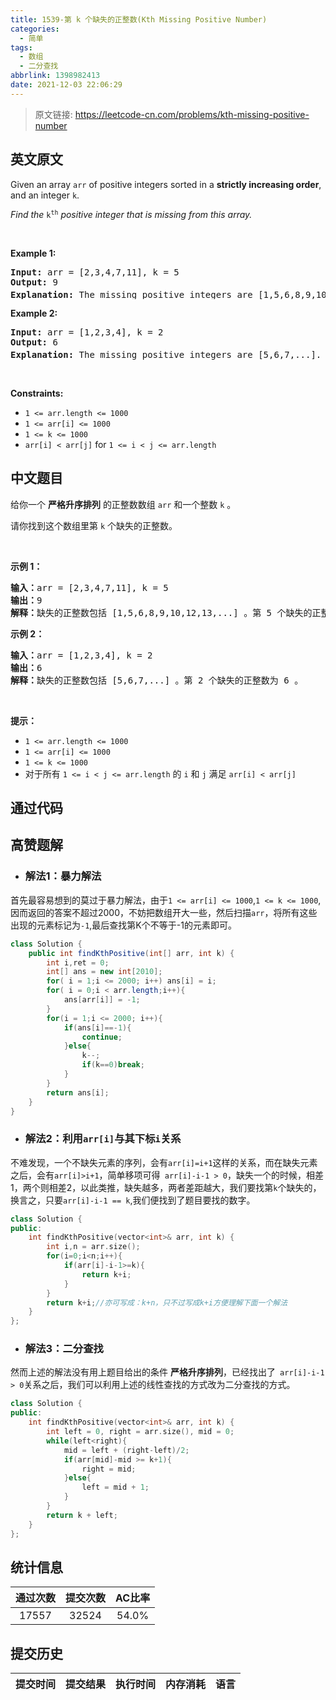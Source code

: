 ```yaml
---
title: 1539-第 k 个缺失的正整数(Kth Missing Positive Number)
categories:
  - 简单
tags:
  - 数组
  - 二分查找
abbrlink: 1398982413
date: 2021-12-03 22:06:29
---
```


> 原文链接: https://leetcode-cn.com/problems/kth-missing-positive-number


## 英文原文
<div><p>Given an array <code>arr</code>&nbsp;of positive integers&nbsp;sorted in a <strong>strictly increasing order</strong>, and an integer <code><font face="monospace">k</font></code>.</p>

<p><em>Find the </em><font face="monospace"><code>k<sup>th</sup></code></font><em>&nbsp;positive integer that is missing from this array.</em></p>

<p>&nbsp;</p>
<p><strong>Example 1:</strong></p>

<pre>
<strong>Input:</strong> arr = [2,3,4,7,11], k = 5
<strong>Output:</strong> 9
<strong>Explanation: </strong>The missing positive integers are [1,5,6,8,9,10,12,13,...]. The 5<sup>th</sup>&nbsp;missing positive integer is 9.
</pre>

<p><strong>Example 2:</strong></p>

<pre>
<strong>Input:</strong> arr = [1,2,3,4], k = 2
<strong>Output:</strong> 6
<strong>Explanation: </strong>The missing positive integers are [5,6,7,...]. The 2<sup>nd</sup> missing positive integer is 6.
</pre>

<p>&nbsp;</p>
<p><strong>Constraints:</strong></p>

<ul>
	<li><code>1 &lt;= arr.length &lt;= 1000</code></li>
	<li><code>1 &lt;= arr[i] &lt;= 1000</code></li>
	<li><code>1 &lt;= k &lt;= 1000</code></li>
	<li><code>arr[i] &lt; arr[j]</code> for <code>1 &lt;= i &lt; j &lt;= arr.length</code></li>
</ul>
</div>

## 中文题目
<div><p>给你一个 <strong>严格升序排列</strong>&nbsp;的正整数数组 <code>arr</code>&nbsp;和一个整数&nbsp;<code>k</code>&nbsp;。</p>

<p>请你找到这个数组里第&nbsp;<code>k</code>&nbsp;个缺失的正整数。</p>

<p>&nbsp;</p>

<p><strong>示例 1：</strong></p>

<pre><strong>输入：</strong>arr = [2,3,4,7,11], k = 5
<strong>输出：</strong>9
<strong>解释：</strong>缺失的正整数包括 [1,5,6,8,9,10,12,13,...] 。第 5 个缺失的正整数为 9 。
</pre>

<p><strong>示例 2：</strong></p>

<pre><strong>输入：</strong>arr = [1,2,3,4], k = 2
<strong>输出：</strong>6
<strong>解释：</strong>缺失的正整数包括 [5,6,7,...] 。第 2 个缺失的正整数为 6 。
</pre>

<p>&nbsp;</p>

<p><strong>提示：</strong></p>

<ul>
	<li><code>1 &lt;= arr.length &lt;= 1000</code></li>
	<li><code>1 &lt;= arr[i] &lt;= 1000</code></li>
	<li><code>1 &lt;= k &lt;= 1000</code></li>
	<li>对于所有&nbsp;<code>1 &lt;= i &lt; j &lt;= arr.length</code>&nbsp;的 <code>i</code>&nbsp;和 <code>j</code> 满足&nbsp;<code>arr[i] &lt; arr[j]</code>&nbsp;</li>
</ul>
</div>

## 通过代码
<RecoDemo>
</RecoDemo>


## 高赞题解

- ### 解法1：暴力解法

首先最容易想到的莫过于暴力解法，由于`1 <= arr[i] <= 1000`,`1 <= k <= 1000`,因而返回的答案不超过2000，不妨把数组开大一些，然后扫描`arr`，将所有这些出现的元素标记为`-1`,最后查找第K个不等于-1的元素即可。
```java
class Solution {
    public int findKthPositive(int[] arr, int k) {
        int i,ret = 0;
        int[] ans = new int[2010];
        for( i = 1;i <= 2000; i++) ans[i] = i; 
        for( i = 0;i < arr.length;i++){
            ans[arr[i]] = -1;
        }
        for(i = 1;i <= 2000; i++){
            if(ans[i]==-1){
                continue;   
            }else{
                k--;
                if(k==0)break;
            }
        }
        return ans[i];
    }
}
```


- ### 解法2：利用`arr[i]`与其下标`i`关系

不难发现，一个不缺失元素的序列，会有`arr[i]=i+1`这样的关系，而在缺失元素之后，会有`arr[i]>i+1`，简单移项可得` arr[i]-i-1 > 0`，缺失一个的时候，相差1，两个则相差2，以此类推，缺失越多，两者差距越大，我们要找第`k`个缺失的，换言之，只要`arr[i]-i-1 == k`,我们便找到了题目要找的数字。
```c++
class Solution {
public:
    int findKthPositive(vector<int>& arr, int k) {
        int i,n = arr.size();
        for(i=0;i<n;i++){
            if(arr[i]-i-1>=k){
                return k+i;
            }
        }
        return k+i;//亦可写成：k+n，只不过写成k+i方便理解下面一个解法
    }
};
```

- ### 解法3：二分查找

然而上述的解法没有用上题目给出的条件 **严格升序排列**，已经找出了` arr[i]-i-1 > 0`关系之后，我们可以利用上述的线性查找的方式改为二分查找的方式。
```c++
class Solution {
public:
    int findKthPositive(vector<int>& arr, int k) {
        int left = 0, right = arr.size(), mid = 0;
        while(left<right){
            mid = left + (right-left)/2;
            if(arr[mid]-mid >= k+1){
                right = mid;
            }else{
                left = mid + 1;
            }
        }
        return k + left;
    }
};
```


## 统计信息
| 通过次数 | 提交次数 | AC比率 |
| :------: | :------: | :------: |
|    17557    |    32524    |   54.0%   |

## 提交历史
| 提交时间 | 提交结果 | 执行时间 |  内存消耗  | 语言 |
| :------: | :------: | :------: | :--------: | :--------: |
